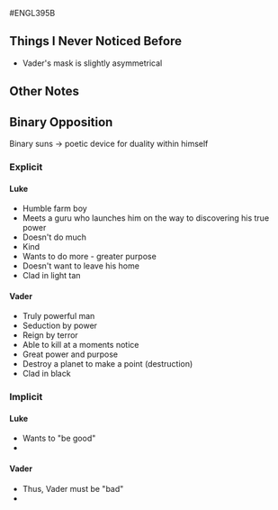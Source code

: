 #ENGL395B
## Things I Never Noticed Before
- Vader's mask is slightly asymmetrical


## Other Notes



## Binary Opposition

Binary suns $\rightarrow$ poetic device for duality within himself

### Explicit
#### Luke
- Humble farm boy
- Meets a guru who launches him on the way to discovering his true power
- Doesn't do much
- Kind
- Wants to do more - greater purpose
- Doesn't want to leave his home
- Clad in light tan

#### Vader
- Truly powerful man
- Seduction by power
- Reign by terror
- Able to kill at a moments notice
- Great power and purpose
- Destroy a planet to make a point (destruction)
- Clad in black

### Implicit
#### Luke
- Wants to "be good"
-
#### Vader
- Thus, Vader must be "bad"
-